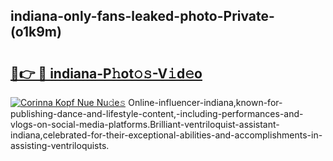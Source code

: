 ## indiana-only-fans​-leaked-photo​-Private-(o1k9m)


# <h2><a href="https://mediaupload.pro?title=indiana&ref=git">🔗👉 🔴 indiana-P𝚑ot𝚘𝚜-V𝚒d𝚎o</a></h2>

[![Corinna Kopf Nue Nu𝚍e𝚜](https://i.imgur.com/0qMVB7G.gif)](https://mediaupload.pro?title=indiana&ref=git)
Online-influencer-indiana,known-for-publishing-dance-and-lifestyle-content,-including-performances-and-vlogs-on-social-media-platforms.Brilliant-ventriloquist-assistant-indiana,celebrated-for-their-exceptional-abilities-and-accomplishments-in-assisting-ventriloquists.  
